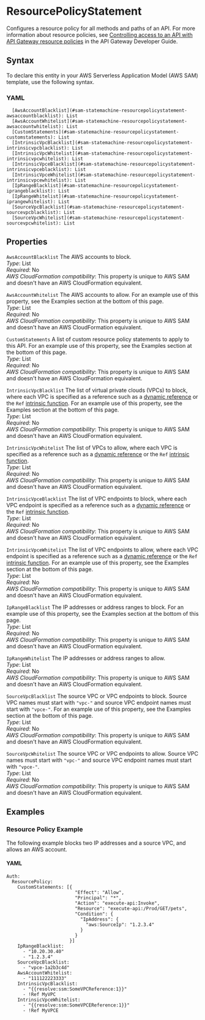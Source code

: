 # ResourcePolicyStatement<a name="sam-property-statemachine-resourcepolicystatement"></a>

Configures a resource policy for all methods and paths of an API\. For more information about resource policies, see [Controlling access to an API with API Gateway resource policies](https://docs.aws.amazon.com/apigateway/latest/developerguide/apigateway-resource-policies.html) in the API Gateway Developer Guide\.

## Syntax<a name="sam-property-statemachine-resourcepolicystatement-syntax"></a>

To declare this entity in your AWS Serverless Application Model \(AWS SAM\) template, use the following syntax\.

### YAML<a name="sam-property-statemachine-resourcepolicystatement-syntax.yaml"></a>

```
  [AwsAccountBlacklist](#sam-statemachine-resourcepolicystatement-awsaccountblacklist): List
  [AwsAccountWhitelist](#sam-statemachine-resourcepolicystatement-awsaccountwhitelist): List
  [CustomStatements](#sam-statemachine-resourcepolicystatement-customstatements): List
  [IntrinsicVpcBlacklist](#sam-statemachine-resourcepolicystatement-intrinsicvpcblacklist): List
  [IntrinsicVpcWhitelist](#sam-statemachine-resourcepolicystatement-intrinsicvpcwhitelist): List
  [IntrinsicVpceBlacklist](#sam-statemachine-resourcepolicystatement-intrinsicvpceblacklist): List
  [IntrinsicVpceWhitelist](#sam-statemachine-resourcepolicystatement-intrinsicvpcewhitelist): List
  [IpRangeBlacklist](#sam-statemachine-resourcepolicystatement-iprangeblacklist): List
  [IpRangeWhitelist](#sam-statemachine-resourcepolicystatement-iprangewhitelist): List
  [SourceVpcBlacklist](#sam-statemachine-resourcepolicystatement-sourcevpcblacklist): List
  [SourceVpcWhitelist](#sam-statemachine-resourcepolicystatement-sourcevpcwhitelist): List
```

## Properties<a name="sam-property-statemachine-resourcepolicystatement-properties"></a>

 `AwsAccountBlacklist`   <a name="sam-statemachine-resourcepolicystatement-awsaccountblacklist"></a>
The AWS accounts to block\.  
*Type*: List  
*Required*: No  
*AWS CloudFormation compatibility*: This property is unique to AWS SAM and doesn't have an AWS CloudFormation equivalent\.

 `AwsAccountWhitelist`   <a name="sam-statemachine-resourcepolicystatement-awsaccountwhitelist"></a>
The AWS accounts to allow\. For an example use of this property, see the Examples section at the bottom of this page\.  
*Type*: List  
*Required*: No  
*AWS CloudFormation compatibility*: This property is unique to AWS SAM and doesn't have an AWS CloudFormation equivalent\.

 `CustomStatements`   <a name="sam-statemachine-resourcepolicystatement-customstatements"></a>
A list of custom resource policy statements to apply to this API\. For an example use of this property, see the Examples section at the bottom of this page\.  
*Type*: List  
*Required*: No  
*AWS CloudFormation compatibility*: This property is unique to AWS SAM and doesn't have an AWS CloudFormation equivalent\.

 `IntrinsicVpcBlacklist`   <a name="sam-statemachine-resourcepolicystatement-intrinsicvpcblacklist"></a>
The list of virtual private clouds \(VPCs\) to block, where each VPC is specified as a reference such as a [dynamic reference](https://docs.aws.amazon.com/AWSCloudFormation/latest/UserGuide/dynamic-references.html) or the `Ref` [intrinsic function](https://docs.aws.amazon.com/AWSCloudFormation/latest/UserGuide/intrinsic-function-reference-ref.html)\. For an example use of this property, see the Examples section at the bottom of this page\.  
*Type*: List  
*Required*: No  
*AWS CloudFormation compatibility*: This property is unique to AWS SAM and doesn't have an AWS CloudFormation equivalent\.

 `IntrinsicVpcWhitelist`   <a name="sam-statemachine-resourcepolicystatement-intrinsicvpcwhitelist"></a>
The list of VPCs to allow, where each VPC is specified as a reference such as a [dynamic reference](https://docs.aws.amazon.com/AWSCloudFormation/latest/UserGuide/dynamic-references.html) or the `Ref` [intrinsic function](https://docs.aws.amazon.com/AWSCloudFormation/latest/UserGuide/intrinsic-function-reference-ref.html)\.  
*Type*: List  
*Required*: No  
*AWS CloudFormation compatibility*: This property is unique to AWS SAM and doesn't have an AWS CloudFormation equivalent\.

 `IntrinsicVpceBlacklist`   <a name="sam-statemachine-resourcepolicystatement-intrinsicvpceblacklist"></a>
The list of VPC endpoints to block, where each VPC endpoint is specified as a reference such as a [dynamic reference](https://docs.aws.amazon.com/AWSCloudFormation/latest/UserGuide/dynamic-references.html) or the `Ref` [intrinsic function](https://docs.aws.amazon.com/AWSCloudFormation/latest/UserGuide/intrinsic-function-reference-ref.html)\.  
*Type*: List  
*Required*: No  
*AWS CloudFormation compatibility*: This property is unique to AWS SAM and doesn't have an AWS CloudFormation equivalent\.

 `IntrinsicVpceWhitelist`   <a name="sam-statemachine-resourcepolicystatement-intrinsicvpcewhitelist"></a>
The list of VPC endpoints to allow, where each VPC endpoint is specified as a reference such as a [dynamic reference](https://docs.aws.amazon.com/AWSCloudFormation/latest/UserGuide/dynamic-references.html) or the `Ref` [intrinsic function](https://docs.aws.amazon.com/AWSCloudFormation/latest/UserGuide/intrinsic-function-reference-ref.html)\. For an example use of this property, see the Examples section at the bottom of this page\.  
*Type*: List  
*Required*: No  
*AWS CloudFormation compatibility*: This property is unique to AWS SAM and doesn't have an AWS CloudFormation equivalent\.

 `IpRangeBlacklist`   <a name="sam-statemachine-resourcepolicystatement-iprangeblacklist"></a>
The IP addresses or address ranges to block\. For an example use of this property, see the Examples section at the bottom of this page\.  
*Type*: List  
*Required*: No  
*AWS CloudFormation compatibility*: This property is unique to AWS SAM and doesn't have an AWS CloudFormation equivalent\.

 `IpRangeWhitelist`   <a name="sam-statemachine-resourcepolicystatement-iprangewhitelist"></a>
The IP addresses or address ranges to allow\.  
*Type*: List  
*Required*: No  
*AWS CloudFormation compatibility*: This property is unique to AWS SAM and doesn't have an AWS CloudFormation equivalent\.

 `SourceVpcBlacklist`   <a name="sam-statemachine-resourcepolicystatement-sourcevpcblacklist"></a>
The source VPC or VPC endpoints to block\. Source VPC names must start with `"vpc-"` and source VPC endpoint names must start with `"vpce-"`\. For an example use of this property, see the Examples section at the bottom of this page\.  
*Type*: List  
*Required*: No  
*AWS CloudFormation compatibility*: This property is unique to AWS SAM and doesn't have an AWS CloudFormation equivalent\.

 `SourceVpcWhitelist`   <a name="sam-statemachine-resourcepolicystatement-sourcevpcwhitelist"></a>
The source VPC or VPC endpoints to allow\. Source VPC names must start with `"vpc-"` and source VPC endpoint names must start with `"vpce-"`\.  
*Type*: List  
*Required*: No  
*AWS CloudFormation compatibility*: This property is unique to AWS SAM and doesn't have an AWS CloudFormation equivalent\.

## Examples<a name="sam-property-statemachine-resourcepolicystatement--examples"></a>

### Resource Policy Example<a name="sam-property-statemachine-resourcepolicystatement--examples--resource-policy-example"></a>

The following example blocks two IP addresses and a source VPC, and allows an AWS account\.

#### YAML<a name="sam-property-statemachine-resourcepolicystatement--examples--resource-policy-example--yaml"></a>

```
Auth:
  ResourcePolicy:
    CustomStatements: [{
                         "Effect": "Allow",
                         "Principal": "*",
                         "Action": "execute-api:Invoke",
                         "Resource": "execute-api:/Prod/GET/pets",
                         "Condition": {
                           "IpAddress": {
                             "aws:SourceIp": "1.2.3.4"
                           }
                         }
                       }]
    IpRangeBlacklist:
      - "10.20.30.40"
      - "1.2.3.4"
    SourceVpcBlacklist:
      - "vpce-1a2b3c4d"
    AwsAccountWhitelist:
      - "111122223333"
    IntrinsicVpcBlacklist:
      - "{{resolve:ssm:SomeVPCReference:1}}" 
      - !Ref MyVPC
    IntrinsicVpceWhitelist:
      - "{{resolve:ssm:SomeVPCEReference:1}}" 
      - !Ref MyVPCE
```